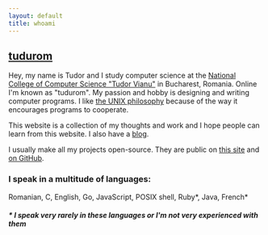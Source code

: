 ```yaml
---
layout: default
title: whoami
---
```


[tudurom](https://www.youtube.com/watch?v=U5u-X4bocr4)
-------

Hey, my name is Tudor and I study computer science at the
[National College of Computer Science "Tudor Vianu"](https://en.wikipedia.org/wiki/Tudor_Vianu_National_College_of_Computer_Science)
in Bucharest, Romania. Online I'm known as "tudurom".
My passion and hobby is designing and writing computer programs. I like [the UNIX
philosophy](https://en.wikipedia.org/wiki/Unix_philosophy) because of the way it
encourages programs to cooperate.

This website is a collection of my thoughts and work and I hope people can learn
from this website. I also have a [blog](/blog).

I usually make all my projects open-source. They are public on [this
  site](/git) and [on GitHub](https://github.com/tudurom).

### I speak in a multitude of languages:

Romanian, C, English, Go, JavaScript, POSIX shell, Ruby\*, Java, French\*

##### \* I speak very rarely in these languages or I'm not very experienced with them

